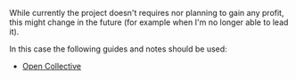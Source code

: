While currently the project doesn't requires nor planning to gain any profit, this might change in the future (for example when I'm no longer able to lead it).

In this case the following guides and notes should be used:
- [Open Collective](https://opencollective.com/)